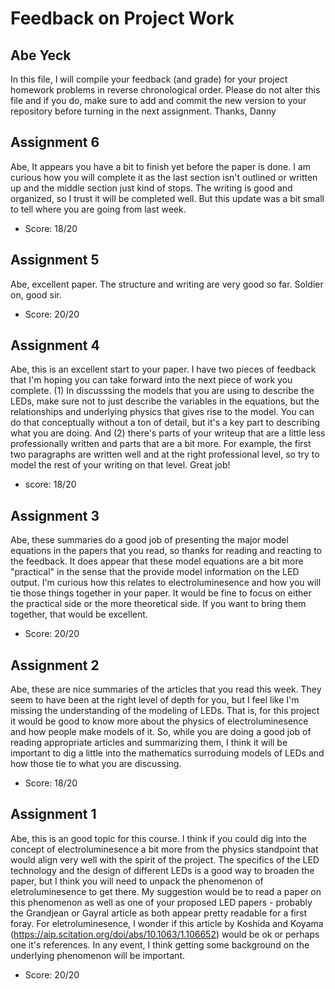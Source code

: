 # Feedback on Project Work
## Abe Yeck

In this file, I will compile your feedback (and grade) for your project homework problems in reverse chronological order. Please do not alter this file and if you do, make sure to add and commit the new version to your repository before turning in the next assignment. Thanks, Danny

## Assignment 6

Abe, It appears you have a bit to finish yet before the paper is done. I am curious how you will complete it as the last section isn't outlined or written up and the middle section just kind of stops. The writing is good and organized, so I trust it will be completed well. But this update was a bit small to tell where you are going from last week.

* Score: 18/20

## Assignment 5

Abe, excellent paper. The structure and writing are very good so far. Soldier on, good sir.

* Score: 20/20

## Assignment 4

Abe, this is an excellent start to your paper. I have two pieces of feedback that I'm hoping you can take forward into the next piece of work you complete. (1) In discusssing the models that you are using to describe the LEDs, make sure not to just describe the variables in the equations, but the relationships and underlying physics that gives rise to the model. You can do that conceptually without a ton of detail, but it's a key part to describing what you are doing. And (2) there's parts of your writeup that are a little less professionally written and parts that are a bit more. For example, the first two paragraphs are written well and at the right professional level, so try to model the rest of your writing on that level. Great job!

* score: 18/20

## Assignment 3

Abe, these summaries do a good job of presenting the major model equations in the papers that you read, so thanks for reading and reacting to the feedback. It does appear that these model equations are a bit more "practical" in the sense that the provide model information on the LED output. I'm curious how this relates to electroluminesence and how you will tie those things together in your paper. It would be fine to focus on either the practical side or the more theoretical side. If you want to bring them together, that would be excellent.

* Score: 20/20

## Assignment 2

Abe, these are nice summaries of the articles that you read this week. They seem to have been at the right level of depth for you, but I feel like I'm missing the understanding of the modeling of LEDs. That is, for this project it would be good to know more about the physics of electroluminesence and how people make models of it. So, while you are doing a good job of reading appropriate articles and summarizing them, I think it will be important to dig a little into the mathematics surroduing models of LEDs and how those tie to what you are discussing.

* Score: 18/20

## Assignment 1

Abe, this is an good topic for this course. I think if you could dig into the concept of electroluminesence a bit more from the physics standpoint that would align very well with the spirit of the project. The specifics of the LED technology and the design of different LEDs is a good way to broaden the paper, but I think you will need to unpack the phenomenon of eletroluminesence to get there. My suggestion would be to read a paper on this phenomenon as well as one of your proposed LED papers - probably the Grandjean or Gayral article as both appear pretty readable for a first foray. For eletroluminesence, I wonder if this article by Koshida and Koyama (https://aip.scitation.org/doi/abs/10.1063/1.106652) would be ok or perhaps one it's references. In any event, I think getting some background on the underlying phenomenon will be important.

* Score: 20/20
